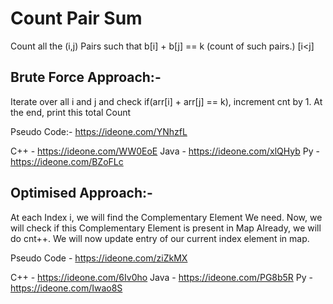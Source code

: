 # Count Pair Sum

Count all the (i,j) Pairs such that b[i] + b[j] == k (count of such pairs.) [i<j] 


## Brute Force Approach:- 

Iterate over all i and j and check if(arr[i] + arr[j] == k), increment cnt by 1. At the end, print this total Count

Pseudo Code:- https://ideone.com/YNhzfL
 
C++ - https://ideone.com/WW0EoE
Java - https://ideone.com/xlQHyb
Py - https://ideone.com/BZoFLc


## Optimised Approach:- 

At each Index i, we will find the Complementary Element We need. Now, we will check if this Complementary Element is present in Map Already, we will do cnt++. We will now update entry of our current index element in map.

Pseudo Code - https://ideone.com/ziZkMX

C++ - https://ideone.com/6Iv0ho
Java - https://ideone.com/PG8b5R
Py - https://ideone.com/Iwao8S
